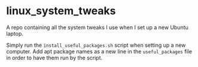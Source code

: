 # linux_system_tweaks
A repo containing all the system tweaks I use when I set up a new Ubuntu laptop.

Simply run the `install_useful_packages.sh` script when setting up a new computer. Add apt package names as a new line in the `useful_packages` file in order to have them run by the script.
